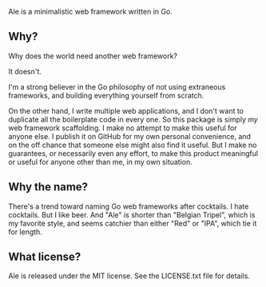 Ale is a minimalistic web framework written in Go.

## Why?

Why does the world need another web framework?

It doesn't.

I'm a strong believer in the Go philosophy of not using extraneous frameworks, and building everything yourself from scratch.

On the other hand, I write multiple web applications, and I don't want to duplicate all the boilerplate code in every one. So this package is simply *my* web framework scaffolding. I make no attempt to make this useful for anyone else. I publish it on GitHub for my own personal convenience, and on the off chance that someone else might also find it useful. But I make no guarantees, or necessarily even any effort, to make this product meaningful or useful for anyone other than me, in my own situation.

## Why the name?

There's a trend toward naming Go web frameworks after cocktails. I hate cocktails. But I like beer. And "Ale" is shorter than "Belgian Tripel", which is my favorite style, and seems catchier than either "Red" or "IPA", which tie it for length.

## What license?

Ale is released under the MIT license. See the LICENSE.txt file for details.
